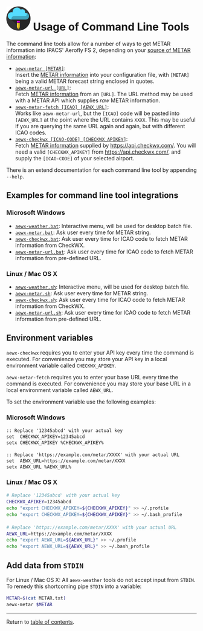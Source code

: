 ![](./favicon-64x64.png) Usage of Command Line Tools
====================================================

The command line tools allow for a number of ways to get METAR information into IPACS' Aerofly FS 2, depending on your [source of METAR information](./metar.md):

* [`aewx-metar [METAR]`](../bin/aewx-metar):  
  Insert the [METAR information](./metar.md) into your configuration file, with `[METAR]` being a valid METAR forecast string enclosed in quotes.
* [`aewx-metar-url [URL]`](../bin/aewx-metar-url):  
  Fetch [METAR information](./metar.md) from an `[URL]`. The URL method may be used with a METAR API which supplies _raw_ METAR information.
* [`aewx-metar-fetch [ICAO] [AEWX_URL]`](../bin/aewx-metar-fetch):  
  Works like `aewx-metar-url`, but the `[ICAO]` code will be pasted into `[AEWX_URL]` at the point where the URL contains `XXXX`. This may be useful if you are querying the same URL again and again, but with different ICAO codes.
* [`aewx-checkwx [ICAO-CODE] [CHECKWX_APIKEY]`](../bin/aewx-checkwx):  
  Fetch [METAR information](./metar.md) supplied by https://api.checkwx.com/. You will need a valid `[CHECKWX_APIKEY]` from https://api.checkwx.com/, and supply the `[ICAO-CODE]` of your selected airport.

There is an extend documentation for each command line tool by appending `--help`.

Examples for command line tool integrations
-------------------------------------------

### Microsoft Windows

* [`aewx-weather.bat`](scripts/aewx-weather.bat): Interactive menu, will be used for desktop batch file.
* [`aewx-metar.bat`](scripts/aewx-metar.bat): Ask user every time for METAR string.
* [`aewx-checkwx.bat`](scripts/aewx-checkwx.bat): Ask user every time for ICAO code to fetch METAR information from CheckWX.
* [`aewx-metar-url.bat`](scripts/aewx-metar-url.bat): Ask user every time for ICAO code to fetch METAR information from pre-defined URL.

### Linux / Mac OS X

* [`aewx-weather.sh`](scripts/aewx-weather.sh): Interactive menu, will be used for desktop batch file.
* [`aewx-metar.sh`](scripts/aewx-metar.sh): Ask user every time for METAR string.
* [`aewx-checkwx.sh`](scripts/aewx-checkwx.sh): Ask user every time for ICAO code to fetch METAR information from CheckWX.
* [`aewx-metar-url.sh`](scripts/aewx-metar-url.sh): Ask user every time for ICAO code to fetch METAR information from pre-defined URL.

Environment variables
---------------------

`aewx-checkwx` requires you to enter your API key every time the command is executed. For convenience you may store your API key in a local environment variable called `CHECKWX_APIKEY`. 

`aewx-metar-fetch` requires you to enter your base URL every time the command is executed. For convenience you may store your base URL in a local environment variable called `AEWX_URL`. 

To set the environment variable use the following examples:

### Microsoft Windows

```batch
:: Replace '12345abcd' with your actual key
set  CHECKWX_APIKEY=12345abcd
setx CHECKWX_APIKEY %CHECKWX_APIKEY%

:: Replace 'https://example.com/metar/XXXX' with your actual URL
set  AEWX_URL=https://example.com/metar/XXXX
setx AEWX_URL %AEWX_URL%
```

### Linux / Mac OS X

```bash
# Replace '12345abcd' with your actual key
CHECKWX_APIKEY=12345abcd
echo "export CHECKWX_APIKEY=${CHECKWX_APIKEY}" >> ~/.profile
echo "export CHECKWX_APIKEY=${CHECKWX_APIKEY}" >> ~/.bash_profile

# Replace 'https://example.com/metar/XXXX' with your actual URL
AEWX_URL=https://example.com/metar/XXXX
echo "export AEWX_URL=${AEWX_URL}" >> ~/.profile
echo "export AEWX_URL=${AEWX_URL}" >> ~/.bash_profile
```

Add data from `STDIN`
---------------------

For Linux / Mac OS X: All `aewx-weather` tools do not accept input from `STDIN`. To remedy this shortcoming pipe `STDIN` into a variable:

```bash
METAR=$(cat METAR.txt)
aewx-metar $METAR

```

---

Return to [table of contents](README.md).

